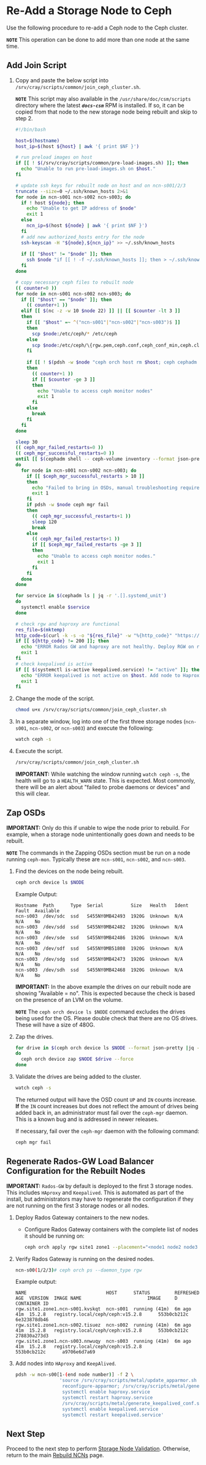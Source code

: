 # Re-Add a Storage Node to Ceph

Use the following procedure to re-add a Ceph node to the Ceph cluster.

**`NOTE`** This operation can be done to add more than one node at the same time.

## Add Join Script

1. Copy and paste the below script into `/srv/cray/scripts/common/join_ceph_cluster.sh`.

   **`NOTE`** This script may also available in the `/usr/share/doc/csm/scripts` directory where the latest ***`docs-csm`*** RPM is installed. If so, it can be copied from that node to the new storage node being rebuilt and skip to step 2.

   ```bash
   #!/bin/bash

   host=$(hostname)
   host_ip=$(host ${host} | awk '{ print $NF }')
   
   # run preload images on host
   if [[ ! $(/srv/cray/scripts/common/pre-load-images.sh) ]]; then
     echo "Unable to run pre-load-images.sh on $host."
   fi

   # update ssh keys for rebuilt node on host and on ncn-s001/2/3
   truncate --size=0 ~/.ssh/known_hosts 2>&1
   for node in ncn-s001 ncn-s002 ncn-s003; do
     if ! host ${node}; then
       echo "Unable to get IP address of $node"
       exit 1
     else
       ncn_ip=$(host ${node} | awk '{ print $NF }')
     fi
     # add new authorized_hosts entry for the node
     ssh-keyscan -H "${node},${ncn_ip}" >> ~/.ssh/known_hosts
     
     if [[ "$host" != "$node" ]]; then
       ssh $node "if [[ ! -f ~/.ssh/known_hosts ]]; then > ~/.ssh/known_hosts; fi; ssh-keygen -R $host -f ~/.ssh/known_hosts > /dev/null 2>&1; ssh-keygen -R $host_ip -f ~/.ssh/known_hosts > /dev/null 2>&1; ssh-keyscan -H ${host},${host_ip} >> ~/.ssh/known_hosts"
     fi
   done

   # copy necessary ceph files to rebuilt node
   (( counter=0 ))
   for node in ncn-s001 ncn-s002 ncn-s003; do
     if [[ "$host" == "$node" ]]; then
       (( counter+1 ))
     elif [[ $(nc -z -w 10 $node 22) ]] || [[ $counter -lt 3 ]]
     then
       if [[ "$host" =~ ^("ncn-s001"|"ncn-s002"|"ncn-s003")$ ]]
       then
         scp $node:/etc/ceph/* /etc/ceph
       else
         scp $node:/etc/ceph/\{rgw.pem,ceph.conf,ceph_conf_min,ceph.client.ro.keyring\} /etc/ceph/
       fi
              
       if [[ ! $(pdsh -w $node "ceph orch host rm $host; ceph cephadm generate-key; ceph cephadm get-pub-key > ~/ceph.pub; ssh-copy-id -f -i ~/ceph.pub root@$host; ceph orch host add $host") ]]
       then
         (( counter+1 ))
         if [[ $counter -ge 3 ]]
         then
           echo "Unable to access ceph monitor nodes"
           exit 1
         fi
       else
         break
       fi
     fi
   done

   sleep 30
   (( ceph_mgr_failed_restarts=0 ))
   (( ceph_mgr_successful_restarts=0 ))
   until [[ $(cephadm shell -- ceph-volume inventory --format json-pretty|jq '.[] | select(.available == true) | .path' | wc -l) == 0 ]]
   do
     for node in ncn-s001 ncn-s002 ncn-s003; do
       if [[ $ceph_mgr_successful_restarts > 10 ]]
       then
         echo "Failed to bring in OSDs, manual troubleshooting required."
         exit 1
       fi
       if pdsh -w $node ceph mgr fail
       then
         (( ceph_mgr_successful_restarts+1 ))
         sleep 120
         break
       else
         (( ceph_mgr_failed_restarts+1 ))
         if [[ $ceph_mgr_failed_restarts -ge 3 ]]
         then
           echo "Unable to access ceph monitor nodes."
           exit 1
         fi
       fi
     done
   done

   for service in $(cephadm ls | jq -r '.[].systemd_unit')
   do
     systemctl enable $service
   done

   # check rgw and haproxy are functional
   res_file=$(mktemp)
   http_code=$(curl -k -s -o "${res_file}" -w "%{http_code}" "https://rgw-vip.nmn")
   if [[ ${http_code} != 200 ]]; then
     echo "ERROR Rados GW and haproxy are not healthy. Deploy RGW on rebuilt node."
     exit 1
   fi
   # check keepalived is active
   if [[ $(systemctl is-active keepalived.service) != "active" ]]; then
     echo "ERROR keepalived is not active on $host. Add node to Haproxy and Keepalived."
     exit 1
   fi
   ```

1. Change the mode of the script.

   ```bash
   chmod u+x /srv/cray/scripts/common/join_ceph_cluster.sh
   ```

1. In a separate window, log into one of the first three storage nodes (`ncn-s001`, `ncn-s002`, or `ncn-s003`) and execute the following:

   ```bash
   watch ceph -s
   ```

1. Execute the script.

   ```bash
   /srv/cray/scripts/common/join_ceph_cluster.sh
   ```

   **IMPORTANT:** While watching the window running `watch ceph -s`, the health will go to a `HEALTH_WARN` state. This is expected. Most commonly, there will be an alert about "failed to probe daemons or devices" and this will clear.

## Zap OSDs

**IMPORTANT:** Only do this if unable to wipe the node prior to rebuild. For example, when a storage node unintentionally goes down and needs to be rebuilt.

**`NOTE`** The commands in the Zapping OSDs section must be run on a node running `ceph-mon`. Typically these are `ncn-s001`, `ncn-s002`, and `ncn-s003`.

1. Find the devices on the node being rebuilt.

   ```bash
   ceph orch device ls $NODE
   ```

   Example Output:

   ```screen
   Hostname  Path      Type  Serial          Size   Health   Ident  Fault  Available
   ncn-s003  /dev/sdc  ssd   S455NY0MB42493  1920G  Unknown  N/A    N/A    No
   ncn-s003  /dev/sdd  ssd   S455NY0MB42482  1920G  Unknown  N/A    N/A    No
   ncn-s003  /dev/sde  ssd   S455NY0MB42486  1920G  Unknown  N/A    N/A    No
   ncn-s003  /dev/sdf  ssd   S455NY0MB51808  1920G  Unknown  N/A    N/A    No
   ncn-s003  /dev/sdg  ssd   S455NY0MB42473  1920G  Unknown  N/A    N/A    No
   ncn-s003  /dev/sdh  ssd   S455NY0MB42468  1920G  Unknown  N/A    N/A    No
   ```

   **IMPORTANT:** In the above example the drives on our rebuilt node are showing "Available = no". This is expected because the check is based on the presence of an LVM on the volume.

   **`NOTE`** The `ceph orch device ls $NODE` command excludes the drives being used for the OS. Please double check that there are no OS drives. These will have a size of 480G.

2. Zap the drives.

   ```bash
   for drive in $(ceph orch device ls $NODE --format json-pretty |jq -r '.[].devices[].path')
   do
     ceph orch device zap $NODE $drive --force
   done
   ```

3. Validate the drives are being added to the cluster.

   ```bash
   watch ceph -s
   ```

   The returned output will have the OSD count `UP` and `IN` counts increase. **If** the `IN` count increases but does not reflect the amount of drives being added back in, an administrator must fail over the `ceph-mgr` daemon.
   This is a known bug and is addressed in newer releases.

   If necessary, fail over the `ceph-mgr` daemon with the following command:

   ```bash
   ceph mgr fail
   ```

## Regenerate Rados-GW Load Balancer Configuration for the Rebuilt Nodes

**IMPORTANT:** `Rados-GW` by default is deployed to the first 3 storage nodes. This includes `HAproxy` and `Keepalived`.
This is automated as part of the install, but administrators may have to regenerate the configuration if they are not running on the first 3 storage nodes or all nodes.

1. Deploy Rados Gateway containers to the new nodes.

   - Configure Rados Gateway containers with the complete list of nodes it should be running on:

     ```bash
     ceph orch apply rgw site1 zone1 --placement="<node1 node2 node3 node4 ... >"
     ```

1. Verify Rados Gateway is running on the desired nodes.

    ```bash
    ncn-s00(1/2/3)# ceph orch ps --daemon_type rgw
    ```

    Example output:

    ```text
    NAME                             HOST      STATUS         REFRESHED  AGE  VERSION  IMAGE NAME                        IMAGE     D              CONTAINER ID
    rgw.site1.zone1.ncn-s001.kvskqt  ncn-s001  running (41m)  6m ago     41m  15.2.8   registry.local/ceph/ceph:v15.2.8      553b0cb212c          6e323878db46
    rgw.site1.zone1.ncn-s002.tisuez  ncn-s002  running (41m)  6m ago     41m  15.2.8   registry.local/ceph/ceph:v15.2.8      553b0cb212c          278830a273d3
    rgw.site1.zone1.ncn-s003.nnwuqy  ncn-s003  running (41m)  6m ago     41m  15.2.8   registry.local/ceph/ceph:v15.2.8           553b0cb212c      a9706e6d7a69
    ```

1. Add nodes into `HAproxy` and `KeepAlived`.

   ```bash
   pdsh -w ncn-s00[1-(end node number)] -f 2 \
                   'source /srv/cray/scripts/metal/update_apparmor.sh
                    reconfigure-apparmor; /srv/cray/scripts/metal/generate_haproxy_cfg.sh > /etc/haproxy/haproxy.cfg
                    systemctl enable haproxy.service
                    systemctl restart haproxy.service
                    /srv/cray/scripts/metal/generate_keepalived_conf.sh > /etc/keepalived/keepalived.conf
                    systemctl enable keepalived.service
                    systemctl restart keepalived.service'
   ```

## Next Step

Proceed to the next step to perform [Storage Node Validation](Post_Rebuild_Storage_Node_Validation.md). Otherwise, return to the main [Rebuild NCNs](Rebuild_NCNs.md) page.
